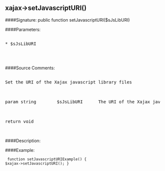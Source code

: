 ## xajax->setJavascriptURI()

####Signature: public function setJavascriptURI($sJsLibURI)

####Parameters:
<pre>

* $sJsLibURI



</pre>
####Source Comments:
<pre>

Set the URI of the Xajax javascript library files



param string		$sJsLibURI		The URI of the Xajax javascript library files



return void


</pre>
####Description:


####Example:
<code><pre>
function setJavascriptURIExample()
{
	$xajax->setJavascriptURI();
}
</pre></code>